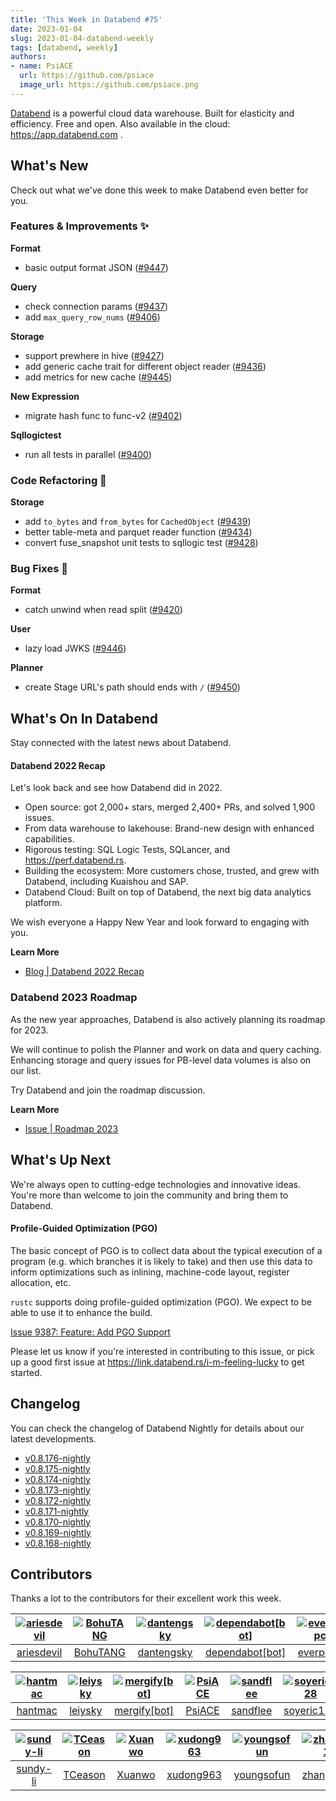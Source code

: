 ```yaml
---
title: 'This Week in Databend #75'
date: 2023-01-04
slug: 2023-01-04-databend-weekly
tags: [databend, weekly]
authors:
- name: PsiACE
  url: https://github.com/psiace
  image_url: https://github.com/psiace.png
---
```


[Databend](https://github.com/datafuselabs/databend) is a powerful cloud data warehouse. Built for elasticity and efficiency. Free and open. Also available in the cloud: <https://app.databend.com> .

## What's New

Check out what we've done this week to make Databend even better for you.

### Features & Improvements :sparkles:

**Format**

- basic output format JSON ([#9447](https://github.com/datafuselabs/databend/pull/9447))

**Query**

- check connection params ([#9437](https://github.com/datafuselabs/databend/pull/9437))
- add `max_query_row_nums` ([#9406](https://github.com/datafuselabs/databend/pull/9406))

**Storage**

- support prewhere in hive ([#9427](https://github.com/datafuselabs/databend/pull/9427))
- add generic cache trait for different object reader ([#9436](https://github.com/datafuselabs/databend/pull/9436))
- add metrics for new cache ([#9445](https://github.com/datafuselabs/databend/pull/9445))

**New Expression**

- migrate hash func to func-v2 ([#9402](https://github.com/datafuselabs/databend/pull/9402))

**Sqllogictest**

- run all tests in parallel ([#9400](https://github.com/datafuselabs/databend/pull/9400))

### Code Refactoring :tada:

**Storage**

- add `to_bytes` and `from_bytes` for `CachedObject` ([#9439](https://github.com/datafuselabs/databend/pull/9439))
- better table-meta and parquet reader function ([#9434](https://github.com/datafuselabs/databend/pull/9434))
- convert fuse_snapshot unit tests to sqllogic test ([#9428](https://github.com/datafuselabs/databend/pull/9428))

### Bug Fixes :wrench:

**Format**

- catch unwind when read split ([#9420](https://github.com/datafuselabs/databend/pull/9420))

**User**

- lazy load JWKS ([#9446](https://github.com/datafuselabs/databend/pull/9446))

**Planner**

- create Stage URL's path should ends with `/` ([#9450](https://github.com/datafuselabs/databend/pull/9450))

## What's On In Databend

Stay connected with the latest news about Databend.

#### Databend 2022 Recap

Let's look back and see how Databend did in 2022.

- Open source: got 2,000+ stars, merged 2,400+ PRs, and solved 1,900 issues.
- From data warehouse to lakehouse: Brand-new design with enhanced capabilities.
- Rigorous testing: SQL Logic Tests, SQLancer, and <https://perf.databend.rs>.
- Building the ecosystem: More customers chose, trusted, and grew with Databend, including Kuaishou and SAP.
- Databend Cloud: Built on top of Databend, the next big data analytics platform.

We wish everyone a Happy New Year and look forward to engaging with you.

**Learn More**

- [Blog | Databend 2022 Recap](https://databend.rs/blog/2022-12-31-databend-2022-recap)


### Databend 2023 Roadmap

As the new year approaches, Databend is also actively planning its roadmap for 2023.

We will continue to polish the Planner and work on data and query caching. Enhancing storage and query issues for PB-level data volumes is also on our list.

Try Databend and join the roadmap discussion.

**Learn More**

- [Issue | Roadmap 2023](https://github.com/datafuselabs/databend/issues/9448)

## What's Up Next

We're always open to cutting-edge technologies and innovative ideas. You're more than welcome to join the community and bring them to Databend.

#### Profile-Guided Optimization (PGO)

The basic concept of PGO is to collect data about the typical execution of a program (e.g. which branches it is likely to take) and then use this data to inform optimizations such as inlining, machine-code layout, register allocation, etc.

`rustc` supports doing profile-guided optimization (PGO). We expect to be able to use it to enhance the build.

[Issue 9387: Feature: Add PGO Support](https://github.com/datafuselabs/databend/issues/9387)

Please let us know if you're interested in contributing to this issue, or pick up a good first issue at <https://link.databend.rs/i-m-feeling-lucky> to get started.

## Changelog

You can check the changelog of Databend Nightly for details about our latest developments.

- [v0.8.176-nightly](https://github.com/datafuselabs/databend/releases/tag/v0.8.176-nightly)
- [v0.8.175-nightly](https://github.com/datafuselabs/databend/releases/tag/v0.8.175-nightly)
- [v0.8.174-nightly](https://github.com/datafuselabs/databend/releases/tag/v0.8.174-nightly)
- [v0.8.173-nightly](https://github.com/datafuselabs/databend/releases/tag/v0.8.173-nightly)
- [v0.8.172-nightly](https://github.com/datafuselabs/databend/releases/tag/v0.8.171-nightly)
- [v0.8.171-nightly](https://github.com/datafuselabs/databend/releases/tag/v0.8.171-nightly)
- [v0.8.170-nightly](https://github.com/datafuselabs/databend/releases/tag/v0.8.170-nightly)
- [v0.8.169-nightly](https://github.com/datafuselabs/databend/releases/tag/v0.8.169-nightly)
- [v0.8.168-nightly](https://github.com/datafuselabs/databend/releases/tag/v0.8.168-nightly)

## Contributors

Thanks a lot to the contributors for their excellent work this week.

[<img alt="ariesdevil" src="https://avatars.githubusercontent.com/u/7812909?v=4&s=117" />](https://github.com/ariesdevil) |[<img alt="BohuTANG" src="https://avatars.githubusercontent.com/u/172204?v=4&s=117" />](https://github.com/BohuTANG) |[<img alt="dantengsky" src="https://avatars.githubusercontent.com/u/22081156?v=4&s=117" />](https://github.com/dantengsky) |[<img alt="dependabot[bot]" src="https://avatars.githubusercontent.com/in/29110?v=4&s=117" />](https://github.com/apps/dependabot) |[<img alt="everpcpc" src="https://avatars.githubusercontent.com/u/1808802?v=4&s=117" />](https://github.com/everpcpc) |[<img alt="flaneur2020" src="https://avatars.githubusercontent.com/u/129800?v=4&s=117" />](https://github.com/flaneur2020) |
:---: |:---: |:---: |:---: |:---: |:---: |
[ariesdevil](https://github.com/ariesdevil) |[BohuTANG](https://github.com/BohuTANG) |[dantengsky](https://github.com/dantengsky) |[dependabot[bot]](https://github.com/apps/dependabot) |[everpcpc](https://github.com/everpcpc) |[flaneur2020](https://github.com/flaneur2020) |

[<img alt="hantmac" src="https://avatars.githubusercontent.com/u/7600925?v=4&s=117" />](https://github.com/hantmac) |[<img alt="leiysky" src="https://avatars.githubusercontent.com/u/22445410?v=4&s=117" />](https://github.com/leiysky) |[<img alt="mergify[bot]" src="https://avatars.githubusercontent.com/in/10562?v=4&s=117" />](https://github.com/apps/mergify) |[<img alt="PsiACE" src="https://avatars.githubusercontent.com/u/36896360?v=4&s=117" />](https://github.com/PsiACE) |[<img alt="sandflee" src="https://avatars.githubusercontent.com/u/5102100?v=4&s=117" />](https://github.com/sandflee) |[<img alt="soyeric128" src="https://avatars.githubusercontent.com/u/106025534?v=4&s=117" />](https://github.com/soyeric128) |
:---: |:---: |:---: |:---: |:---: |:---: |
[hantmac](https://github.com/hantmac) |[leiysky](https://github.com/leiysky) |[mergify[bot]](https://github.com/apps/mergify) |[PsiACE](https://github.com/PsiACE) |[sandflee](https://github.com/sandflee) |[soyeric128](https://github.com/soyeric128) |

[<img alt="sundy-li" src="https://avatars.githubusercontent.com/u/3325189?v=4&s=117" />](https://github.com/sundy-li) |[<img alt="TCeason" src="https://avatars.githubusercontent.com/u/33082201?v=4&s=117" />](https://github.com/TCeason) |[<img alt="Xuanwo" src="https://avatars.githubusercontent.com/u/5351546?v=4&s=117" />](https://github.com/Xuanwo) |[<img alt="xudong963" src="https://avatars.githubusercontent.com/u/41979257?v=4&s=117" />](https://github.com/xudong963) |[<img alt="youngsofun" src="https://avatars.githubusercontent.com/u/5782159?v=4&s=117" />](https://github.com/youngsofun) |[<img alt="zhang2014" src="https://avatars.githubusercontent.com/u/8087042?v=4&s=117" />](https://github.com/zhang2014) |
:---: |:---: |:---: |:---: |:---: |:---: |
[sundy-li](https://github.com/sundy-li) |[TCeason](https://github.com/TCeason) |[Xuanwo](https://github.com/Xuanwo) |[xudong963](https://github.com/xudong963) |[youngsofun](https://github.com/youngsofun) |[zhang2014](https://github.com/zhang2014) |
